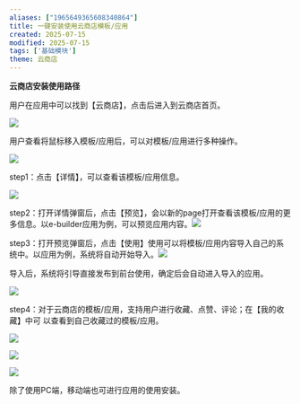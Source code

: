 ```yaml
---
aliases: ["1965649365608340864"]
title: 一键安装使用云商店模板/应用
created: 2025-07-15
modified: 2025-07-15
tags: ['基础模块']
theme: 云商店
---
```


**云商店安装使用路径**

用户在应用中可以找到【云商店】，点击后进入到云商店首页。

![](https://myhelpdoc.oss-cn-heyuan.aliyuncs.com/mdimages/c09c2f2eb4b79ee6af402f31808b85be.jpg)

用户查看将鼠标移入模板/应用后，可以对模板/应用进行多种操作。

![](https://myhelpdoc.oss-cn-heyuan.aliyuncs.com/mdimages/8fb04301370a4100480502dae31ae86d.jpg)

step1：点击【详情】，可以查看该模板/应用信息。

![](https://myhelpdoc.oss-cn-heyuan.aliyuncs.com/mdimages/1ed916fdb27eb276515a6f86553105ae.jpg)

step2：打开详情弹窗后，点击【预览】，会以新的page打开查看该模板/应用的更多信息。以e-builder应用为例，可以预览应用内容。![](https://myhelpdoc.oss-cn-heyuan.aliyuncs.com/mdimages/fc8bbfcc8116dc2a18816593df6471c0.jpg)

step3：打开预览弹窗后，点击【使用】使用可以将模板/应用内容导入自己的系统中。以应用为例，系统将自动开始导入。![](https://myhelpdoc.oss-cn-heyuan.aliyuncs.com/mdimages/85a7f735155647350961578b0827a137.jpg)

导入后，系统将引导直接发布到前台使用，确定后会自动进入导入的应用。

![](https://myhelpdoc.oss-cn-heyuan.aliyuncs.com/mdimages/a197f3ad3ba3433703959ae82a0fd87a.jpg)

step4：对于云商店的模板/应用，支持用户进行收藏、点赞、评论；在【我的收藏】中可 以查看到自己收藏过的模板/应用。

![](https://myhelpdoc.oss-cn-heyuan.aliyuncs.com/mdimages/a2b05d926ea9a9239710a71eb076c700.jpg)

![](https://myhelpdoc.oss-cn-heyuan.aliyuncs.com/mdimages/b375cb8e0f40eec2e49eba0cc35c9178.jpg)

![](https://myhelpdoc.oss-cn-heyuan.aliyuncs.com/mdimages/65508c6e34f9f1b5f3c2b177b4139e11.jpg)

除了使用PC端，移动端也可进行应用的使用安装。

